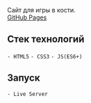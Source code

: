 Сайт для игры в кости.</br>
[GitHub Pages](https://knoxik.github.io/diceGame/)

## Стек технологий

`- HTML5`
`- CSS3`
`- JS(ES6+)`

## Запуск

`- Live Server`
